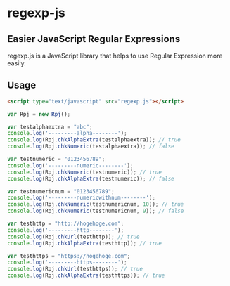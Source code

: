 regexp-js
=========

## Easier JavaScript Regular Expressions

regexp.js is a JavaScript library that helps to use Regular Expression more easily.

## Usage

```HTML
<script type="text/javascript" src="regexp.js"></script>
```

```javascript
var Rpj = new Rpj();

var testalphaextra = "abc";
console.log('---------alpha--------');
console.log(Rpj.chkAlphaExtra(testalphaextra)); // true
console.log(Rpj.chkNumeric(testalphaextra)); // false

var testnumeric = "0123456789";
console.log('---------numeric--------');
console.log(Rpj.chkNumeric(testnumeric)); // true
console.log(Rpj.chkAlphaExtra(testnumeric)); // false

var testnumericnum = "0123456789";
console.log('---------numericwithnum--------');
console.log(Rpj.chkNumeric(testnumericnum, 10)); // true
console.log(Rpj.chkNumeric(testnumericnum, 9)); // false

var testhttp = "http://hogehoge.com";
console.log('---------http--------');
console.log(Rpj.chkUrl(testhttp)); // true
console.log(Rpj.chkAlphaExtra(testhttp)); // true

var testhttps = "https://hogehoge.com";
console.log('---------https--------');
console.log(Rpj.chkUrl(testhttps)); // true
console.log(Rpj.chkAlphaExtra(testhttps)); // true
```
